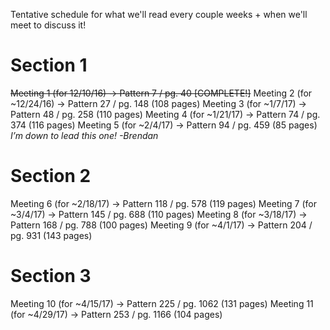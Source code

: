 Tentative schedule for what we'll read every couple weeks + when we'll meet to discuss it!

# Section 1
~~Meeting 1 (for 12/10/16) → Pattern 7 / pg. 40 [COMPLETE!]~~
Meeting 2 (for ~12/24/16) → Pattern 27 / pg. 148 (108 pages)
Meeting 3 (for ~1/7/17) → Pattern 48 / pg. 258 (110 pages)
Meeting 4 (for ~1/21/17) → Pattern 74 / pg. 374 (116 pages)
Meeting 5 (for ~2/4/17) → Pattern 94 / pg. 459 (85 pages) *I’m down to lead this one! -Brendan*

# Section 2
Meeting 6 (for ~2/18/17) → Pattern 118 / pg. 578 (119 pages)
Meeting 7 (for ~3/4/17) → Pattern 145 / pg. 688 (110 pages)
Meeting 8 (for ~3/18/17) → Pattern 168 / pg. 788 (100 pages)
Meeting 9 (for ~4/1/17) → Pattern 204 / pg. 931 (143 pages)

# Section 3
Meeting 10 (for ~4/15/17) → Pattern 225 / pg. 1062 (131 pages)
Meeting 11 (for ~4/29/17) → Pattern 253 / pg. 1166 (104 pages)

